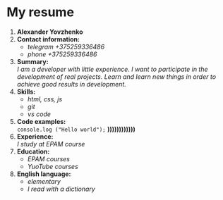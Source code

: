 
   # My resume

1. **Alexander Yovzhenko**
1. **Contact information:**
   * _telegram +375259336486_
   * _phone +375259336486_ 
1. **Summary:**\
   _I am a developer with little experience. I 
   want to participate in the development of 
   real projects. Learn and learn new things 
   in order to achieve good results in 
   development._
1. **Skills:**
   * _html, css, js_
   * _git_
   * _vs code_
1. **Code examples:**\
  `console.log ("Hello world");` 
   __))))))))))))__
1. **Experience:**\
   _I study at EPAM course_
1. **Education:**
   * _EPAM courses_
   * _YuoTube courses_
1. **English language:**
   * _elementary_
   * _I read with a dictionary_